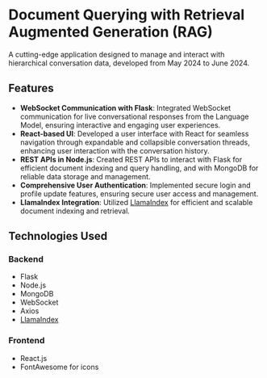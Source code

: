 # Document Querying with Retrieval Augmented Generation (RAG)

A cutting-edge application designed to manage and interact with hierarchical conversation data, developed from May 2024 to June 2024.

## Features

- **WebSocket Communication with Flask**: Integrated WebSocket communication for live conversational responses from the Language Model, ensuring interactive and engaging user experiences.
- **React-based UI**: Developed a user interface with React for seamless navigation through expandable and collapsible conversation threads, enhancing user interaction with the conversation history.
- **REST APIs in Node.js**: Created REST APIs to interact with Flask for efficient document indexing and query handling, and with MongoDB for reliable data storage and management.
- **Comprehensive User Authentication**: Implemented secure login and profile update features, ensuring secure user access and management.
- **LlamaIndex Integration**: Utilized [LlamaIndex](https://www.llamaindex.ai/) for efficient and scalable document indexing and retrieval.

## Technologies Used

### Backend

- Flask
- Node.js
- MongoDB
- WebSocket
- Axios
- [LlamaIndex](https://www.llamaindex.ai/)

### Frontend

- React.js
- FontAwesome for icons

